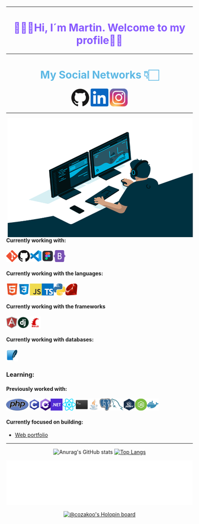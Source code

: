 
---

<h1 align="center" backgr style="color: #8758FF;">👨🏻‍💻Hi, I´m Martin. Welcome to my profile👋🏻</h1>


---
<h1 align="center" style='color: #5CB8E4'>My Social Networks 👇🏻 </h1>
<p align="center">
<a href="https://github.com/cozakoo"><img alt="GitHub" title="GitHub" height="48" width="48" src="assets/github.svg"></a>
<a href="https://www.linkedin.com/in/martin-arcos"><img alt="LinkedIn" title="LinkedIn" height="48" width="48" src="assets/linkedin.svg"></a>

<a href="https://www.instagram.com/martin_arcos_/?hl=es-la">
<img  alt="Martin Arcos Instagram" height="48" width="48" src="icons/instagram.png" />
</a>
</p>

---

 <img align="right" alt="GIF" src="code.gif" width="500" height="320" />

#### Currently working with:

[<img align="left" src="icons/git.png" />](https://git-scm.com/)

[<img align="left" src="icons/github.png" />](https://github.com/)

[<img align="left" src="icons/vscode.png" />](https://code.visualstudio.com/)

[<img align="left" src="icons/figma.png" width="32" height="32"/>](https://www.hiberus.com/crecemos-contigo/ventajas-de-usar-figma-como-herramienta-de-diseno-ui/)

[<img align="left" src="icons/bootstrap.png" width="32" height="32"/>](https://getbootstrap.com/)



<br>
<br>

#### Currently working with the languages:

[<img align="left" src="icons/html5.png" width="32" height="32"/>](https://developer.mozilla.org/es/docs/Web/HTML)

[<img align="left" src="icons/CSS3.png" width="32" height="32"/>](https://developer.mozilla.org/es/docs/Web/CSS)

[<img align="left" src="icons/javascript.png" />](https://en.wikipedia.org/wiki/JavaScript)

[<img align="left" src="icons/typescript.png" />](https://www.typescriptlang.org/)

[<img align="left" src="icons/python.png" />](https://www.python.org/)

[<img align="left" src="icons/ruby.png" width="32" height="32"/>](https://www.ruby-lang.org/es/)


<br>
<br>

#### Currently working with the frameworks

[<img align="left" src="icons/angular.png" />](https://angular.io/)

[<img align="left" src="icons/django.png" width="32" height="32"/>](https://www.djangoproject.com/)

[<img align="left" src="icons/rails.png" width="32" height="32"/>](https://rubyonrails.org/)

<br>
<br>

#### Currently working with databases:

[<img align="left" src="icons/SQLite.png" width="32" height="32"/>](https://www.sqlite.org/index.html)

<br>
<br>

### Learning:

#### Previously worked with:

[<img align="left" src="icons/php.png" />](https://www.php.net/)

[<img align="left" src="icons/c.png" width="32" height="32"/>](https://es.wikipedia.org/wiki/C_(lenguaje_de_programaci%C3%B3n))

[<img align="left" src="icons/csharp.png" />](http://csharp.net/)

[<img align="left" src="icons/dotnet.png" />](https://dotnet.microsoft.com/)

[<img align="left" src="icons/react.png" />](https://reactjs.org/)

[<img align="left" src="icons/bash.png" width="32" height="32"/>](https://es.wikipedia.org/wiki/Bash)

[<img align="left" src="icons/java.png" width="32" height="32"/>](https://www.java.com/es/download/help/whatis_java.html)

[<img align="left" src="icons/postgreSQL.png" width="32" height="32"/>](https://es.wikipedia.org/wiki/PostgreSQL)

[<img align="left" src="icons/mysql.png" width="32" height="32"/>](https://www.mysql.com/)

[<img align="left" src="icons/jquery.png" width="32" height="32"/>](https://jquery.com/)

[<img align="left" src="icons/node.png" width="32" height="32"/>](https://nodejs.org/es/)

[<img align="left" src="icons/docker.png" width="32" height="32"/>](https://www.docker.com/)


<br>
<br>

#### Currently focused on building:

- [Web portfolio](https://github.com/cozakoo/AP_MaquetadoEstatico_HTML.git)

---

<div align="center">

![Anurag's GitHub stats](https://github-readme-stats.vercel.app/api?username=cozakoo&show_icons=true&theme=radical)
[![Top Langs](https://github-readme-stats.vercel.app/api/top-langs/?username=cozakoo&layout=compact&theme=radical)](https://github.com/anuraghazra/github-readme-stats)
</div>

<div align="center">
<img height="120" alt="Thanks for visiting me" width="100%" src="images/marquee.svg" />
<br />

[![@cozakoo's Holopin board](https://holopin.io/api/user/board?user=cozakoo)](https://holopin.io/@cozakoo)
